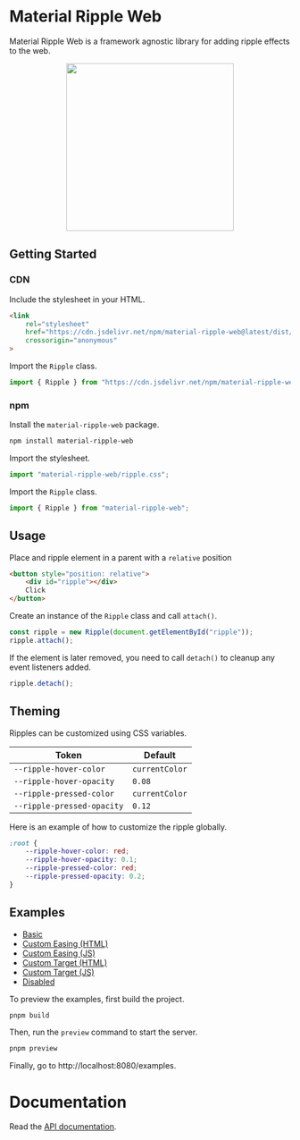 # Material Ripple Web

Material Ripple Web is a framework agnostic library for adding ripple effects to the web.

<div align="center">
    <img src="../assets/example.gif" width="300" height="auto">
</div>

## Getting Started

### CDN

Include the stylesheet in your HTML.

```html
<link
    rel="stylesheet"
    href="https://cdn.jsdelivr.net/npm/material-ripple-web@latest/dist/ripple.min.css"
    crossorigin="anonymous"
>
```

Import the `Ripple` class.

```js
import { Ripple } from "https://cdn.jsdelivr.net/npm/material-ripple-web@latest/dist/index.min.js";
```

### npm

Install the `material-ripple-web` package.

```sh
npm install material-ripple-web
```

Import the stylesheet.

```js
import "material-ripple-web/ripple.css";
```

Import the `Ripple` class.

```js
import { Ripple } from "material-ripple-web";
```

## Usage

Place and ripple element in a parent with a `relative` position

```html
<button style="position: relative">
    <div id="ripple"></div>
    Click
</button>
```

Create an instance of the `Ripple` class and call `attach()`.

```js
const ripple = new Ripple(document.getElementById("ripple"));
ripple.attach();
```

If the element is later removed, you need to call `detach()`
to cleanup any event listeners added.

```js
ripple.detach();
```

## Theming

Ripples can be customized using CSS variables.

| Token                      | Default        |
| -------------------------- | -------------- |
| `--ripple-hover-color`     | `currentColor` |
| `--ripple-hover-opacity`   | `0.08`         |
| `--ripple-pressed-color`   | `currentColor` |
| `--ripple-pressed-opacity` | `0.12`         |

Here is an example of how to customize the ripple globally.

```css
:root {
    --ripple-hover-color: red;
    --ripple-hover-opacity: 0.1;
    --ripple-pressed-color: red;
    --ripple-pressed-opacity: 0.2;
}
```

## Examples

- [Basic](../examples/basic)
- [Custom Easing (HTML)](../examples/custom-easing-html)
- [Custom Easing (JS)](../examples/custom-easing-js)
- [Custom Target (HTML)](../examples/custom-target-html)
- [Custom Target (JS)](../examples/custom-target-js)
- [Disabled](../examples/disabled)

To preview the examples, first build the project.

```sh
pnpm build
```

Then, run the `preview` command to start the server.

```sh
pnpm preview
```

Finally, go to http://localhost:8080/examples.

# Documentation

Read the [API documentation](../docs/README.md).
